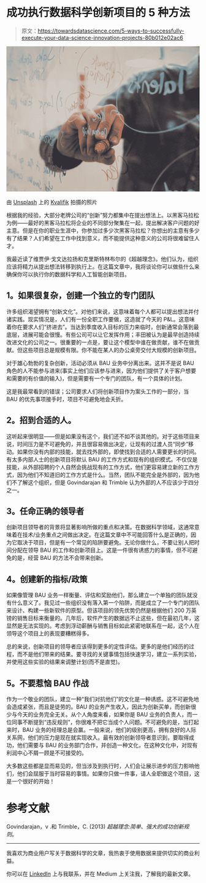 # 成功执行数据科学创新项目的 5 种方法

> 原文：<https://towardsdatascience.com/5-ways-to-successfully-execute-your-data-science-innovation-projects-80b012e02ac6>

![](img/b1b2f9e83033998652262baac9bf4d12.png)

由 [Unsplash](https://unsplash.com/s/photos/idea?utm_source=unsplash&utm_medium=referral&utm_content=creditCopyText) 上的 [Kvalifik](https://unsplash.com/@kvalifik?utm_source=unsplash&utm_medium=referral&utm_content=creditCopyText) 拍摄的照片

根据我的经验，大部分老牌公司的“创新”努力都集中在提出想法上。以黑客马拉松为例——最好的黑客马拉松将企业的不同部分聚集在一起，提出解决客户问题的好主意。但是在你的职业生涯中，你参加过多少次黑客马拉松？你想出的主意有多少有了结果？人们希望在工作中找到意义，而不能提供这种意义的公司将很难留住人才。

我最近读了维贾伊·戈文达拉扬和克里斯特林布尔的《超越理念》。他们认为，组织应该将精力从提出想法转移到执行上。在这篇文章中，我将谈论你可以做些什么来确保你可以执行你的数据科学和人工智能创新项目。

## **1。如果很复杂，创建一个独立的专门团队**

许多组织渴望拥有“创新文化”。对他们来说，这意味着每个人都可以提出想法并付诸实践。现实情况是，人们有一份全职工作要做，这造就了今天的 P&L。这意味着你在要求人们“挤进去”。当达到季度收入目标的压力来临时，创新通常会落到最底层，进展可能会很慢。有些公司可以让它发挥作用；丰田被认为是最早创造持续改进文化的公司之一。很重要的一点是，要让这个模型中谁在做贡献，谁不在做贡献。但这些项目总是规模有限。你不能在某人的办公桌旁交付大规模的创新项目。

对于雄心勃勃的复杂创新，活动必须从 BAU 业务中分离出来。这并不是说 BAU 角色的人不能参与进来(事实上他们应该参与进来，因为他们提供了关于客户想要和需要的有价值的输入)，但是需要有一个专门的团队，有一个具体的计划。

这是我最常看到的错误；公司要求人们将创新项目作为案头工作的一部分，当 BAU 的优先事项接手时，项目不可避免地会夭折。

## **2。招到合适的人。**

这听起来很明显——但是如果没有这个，我们还不如不谈其他的。对于这些项目来说，时间压力是不可避免的，并且很容易做出决定，让现有的过渡人员“同步”移动。如果你没有内部的技能，就去找外部的，即使找到合适的人需要更长的时间。有太多内部人士的创新项目将默认 BAU 的工作方式和现有的组织模式。不仅仅是技能，从外部招聘的个人自然会挑战现有的工作方式，他们更容易建立新的工作方式，因为他们不知道旧的工作方式是什么。当然，团队不能完全是外部的，因为他们不了解这个组织，但是 Govindarajan 和 Trimble 认为外部的人不应该少于四分之一。

## **3。任命正确的领导者**

创新项目领导者的背景将显著影响所做的重点和决策。在数据科学领域，这通常意味着在技术/业务重点之间做出决定。在这篇文章中不可能回答什么是正确的，因为它取决于项目，但是有一个常见的陷阱要避免。无论你做什么，不要让别人把时间分配在领导 BAU 的工作和创新项目上。这是一件很有诱惑力的事情，但不可避免的是，经营 BAU 的方法不会带来创新。

## **4。创建新的指标/政策**

如果像管理 BAU 业务一样衡量、评估和奖励他们，那么建立一个单独的团队就没有什么意义了。我见过一些组织没有落入第一个陷阱，而是成立了一个专门的团队来设计、构建一些新软件的原型。但该项目的领先优势仍然是根据他们 200 万英镑的销售目标来衡量的。几年后，软件产生的数据远不止这些，但在最初几年，这显然是无法实现的。考虑到浮动薪酬与销售目标如此紧密地联系在一起，这个人在领导这个项目上的表现要糟糕得多。

总的来说，创新项目的领导者应该得到更多的定性评估。更多的是他们经历的过程，而不是他们带来的结果。要寻找的关键事情包括快速学习，建立一系列实验，并使用这些实验的结果来调整计划(而不是直觉)。

## **5。不要惹恼 BAU 作战**

作为一个敬业的团队，建立一种“我们对抗他们”的文化是一种诱惑。这不可避免地会造成紧张，而且是徒劳的。BAU 的业务产生收入，因此为创新买单，而创新很少与今天的业务完全无关。从个人角度来看，如果你是 BAU 业务的负责人，而一位同事不断提到“违反规则”，你很难不把它当成个人问题。不可避免的是，当打起来时，BAU 业务的经理总是会赢。一般来说，他们的级别更高，拥有良好的人际关系网，他们的压力是现在就实现收入。最有效的创新领导者意识到，要取得成功，他们需要与 BAU 的业务部门合作，并创造一种文化，在这种文化中，对现有利润中心不屑一顾是不可接受的。

大多数这些都是显而易见的，但当涉及到执行时，人们会让展示进步的压力影响他们，他们会屈服于当时容易的事情。如果你只做一件事，请人全职做这个项目，这是一个很好的开始！

# **参考文献**

Govindarajan，v .和 Trimble，C. (2013) *超越理念:简单、强大的成功创新规则*。

_________________

我喜欢为商业用户写关于数据科学的文章，我热衷于使用数据来提供切实的商业利益。

你可以在 [LinkedIn](https://www.linkedin.com/in/charlottetu/) 上与我联系，并在 Medium 上关注我，了解我的最新文章。